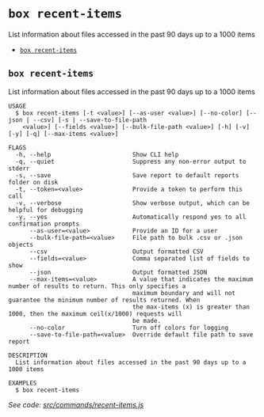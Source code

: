 `box recent-items`
==================

List information about files accessed in the past 90 days up to a 1000 items

* [`box recent-items`](#box-recent-items)

## `box recent-items`

List information about files accessed in the past 90 days up to a 1000 items

```
USAGE
  $ box recent-items [-t <value>] [--as-user <value>] [--no-color] [--json | --csv] [-s | --save-to-file-path
    <value>] [--fields <value>] [--bulk-file-path <value>] [-h] [-v] [-y] [-q] [--max-items <value>]

FLAGS
  -h, --help                       Show CLI help
  -q, --quiet                      Suppress any non-error output to stderr
  -s, --save                       Save report to default reports folder on disk
  -t, --token=<value>              Provide a token to perform this call
  -v, --verbose                    Show verbose output, which can be helpful for debugging
  -y, --yes                        Automatically respond yes to all confirmation prompts
      --as-user=<value>            Provide an ID for a user
      --bulk-file-path=<value>     File path to bulk .csv or .json objects
      --csv                        Output formatted CSV
      --fields=<value>             Comma separated list of fields to show
      --json                       Output formatted JSON
      --max-items=<value>          A value that indicates the maximum number of results to return. This only specifies a
                                   maximum boundary and will not guarantee the minimum number of results returned. When
                                   the max-items (x) is greater than 1000, then the maximum ceil(x/1000) requests will
                                   be made.
      --no-color                   Turn off colors for logging
      --save-to-file-path=<value>  Override default file path to save report

DESCRIPTION
  List information about files accessed in the past 90 days up to a 1000 items

EXAMPLES
  $ box recent-items
```

_See code: [src/commands/recent-items.js](https://github.com/box/boxcli/blob/v4.3.0/src/commands/recent-items.js)_
